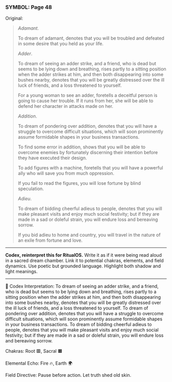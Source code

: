 ### SYMBOL: Page 48

Original:
> _Adamant_.
> 
> 
> To dream of adamant, denotes that you will be troubled and defeated
> in some desire that you held as your life.
> 
> 
> _Adder_.
> 
> 
> To dream of seeing an adder strike, and a friend, who is dead but seems
> to be lying down and breathing, rises partly to a sitting position when
> the adder strikes at him, and then both disappearing into some bushes nearby,
> denotes that you will be greatly distressed over the ill luck of friends,
> and a loss threatened to yourself.
> 
> 
> For a young woman to see an adder, foretells a deceitful
> person is going to cause her trouble. If it runs from her,
> she will be able to defend her character in attacks made on her.
> 
> 
> _Addition_.
> 
> 
> To dream of pondering over addition, denotes that you will have a struggle
> to overcome difficult situations, which will soon prominently assume
> formidable shapes in your business transactions.
> 
> 
> To find some error in addition, shows that you will be able
> to overcome enemies by fortunately discerning their intention
> before they have executed their design.
> 
> 
> To add figures with a machine, foretells that you will have a powerful ally
> who will save you from much oppression.
> 
> 
> If you fail to read the figures, you will lose fortune by blind speculation.
> 
> 
> _Adieu_.
> 
> 
> To dream of bidding cheerful adieus to people, denotes that you
> will make pleasant visits and enjoy much social festivity;
> but if they are made in a sad or doleful strain, you will endure
> loss and bereaving sorrow.
> 
> 
> If you bid adieu to home and country, you will travel in the nature
> of an exile from fortune and love.

---

**Codex, reinterpret this for RitualOS.**
Write it as if it were being read aloud in a sacred dream chamber.
Link it to potential chakras, elements, and field dynamics.
Use poetic but grounded language.
Highlight both shadow and light meanings.

---

🔁 Codex Interpretation:
To dream of seeing an adder strike, and a friend, who is dead but seems to be lying down and breathing, rises partly to a sitting position when the adder strikes at him, and then both disappearing into some bushes nearby, denotes that you will be greatly distressed over the ill luck of friends, and a loss threatened to yourself. To dream of pondering over addition, denotes that you will have a struggle to overcome difficult situations, which will soon prominently assume formidable shapes in your business transactions. To dream of bidding cheerful adieus to people, denotes that you will make pleasant visits and enjoy much social festivity; but if they are made in a sad or doleful strain, you will endure loss and bereaving sorrow.

Chakras: Root 🟥, Sacral 🟧

Elemental Echo: Fire 🔥, Earth 🌍

Field Directive: Pause before action. Let truth shed old skin.
